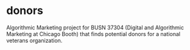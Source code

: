 # donors
Algorithmic Marketing project for BUSN 37304 (Digital and Algorithmic Marketing at Chicago Booth) that finds potential donors for a national veterans organization. 
